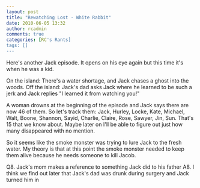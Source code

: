 ```yaml
---
layout: post
title: "Rewatching Lost - White Rabbit"
date: 2010-06-05 13:32
author: rcadmin
comments: true
categories: [RC's Rants]
tags: []
---
```

Here's another Jack episode. It opens on his eye again but this time it's when he was a kid. 

On the island: There's a water shortage, and Jack chases a ghost into the woods.
Off the island: Jack's dad asks Jack where he learned to be such a jerk and Jack replies "I learned it from watching you!"

A woman drowns at the beginning of the episode and Jack says there are now 46 of them. So let's track them:
Jack, Hurley, Locke, Kate, Michael, Walt, Boone, Shannon, Sayid, Charlie, Claire, Rose, Sawyer, Jin, Sun. That's 15 that we know about. Maybe later on I'll be able to figure out just how many disappeared with no mention. 

So it seems like the smoke monster was trying to lure Jack to the fresh water. My theory is that at this point the smoke monster needed to keep them alive because he needs someone to kill Jacob. 

Q8. Jack's mom makes a reference to something Jack did to his father
A8. I think we find out later that Jack's dad was drunk during surgery and Jack turned him in
